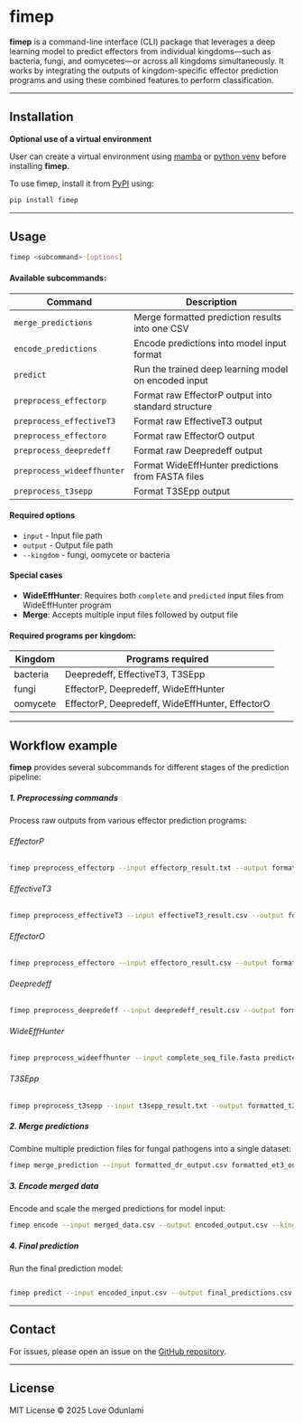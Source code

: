 fimep
================

**fimep** is a command-line interface (CLI) package that leverages a
deep learning model to predict effectors from individual kingdoms—such
as bacteria, fungi, and oomycetes—or across all kingdoms simultaneously.
It works by integrating the outputs of kingdom-specific effector
prediction programs and using these combined features to perform
classification.

------------------------------------------------------------------------

## Installation

**Optional use of a virtual environment**

User can create a virtual environment using
[mamba](https://mamba.readthedocs.io/en/latest/user_guide/mamba.html) or
[python venv](https://docs.python.org/3/library/venv.html) before
installing **fimep**.

To use fimep, install it from [PyPI](https://pypi.org/) using:

``` bash
pip install fimep
```

------------------------------------------------------------------------

## Usage

``` bash
fimep <subcommand> [options]
```

#### Available subcommands:

| Command | Description |
|----|----|
| `merge_predictions` | Merge formatted prediction results into one CSV |
| `encode_predictions` | Encode predictions into model input format |
| `predict` | Run the trained deep learning model on encoded input |
| `preprocess_effectorp` | Format raw EffectorP output into standard structure |
| `preprocess_effectiveT3` | Format raw EffectiveT3 output |
| `preprocess_effectoro` | Format raw EffectorO output |
| `preprocess_deepredeff` | Format raw Deepredeff output |
| `preprocess_wideeffhunter` | Format WideEffHunter predictions from FASTA files |
| `preprocess_t3sepp` | Format T3SEpp output |

#### Required options

- `input` - Input file path
- `output` - Output file path
- `--kingdom` - fungi, oomycete or bacteria

#### Special cases

- **WideEffHunter**: Requires both `complete` and `predicted` input
  files from WideEffHunter program
- **Merge**: Accepts multiple input files followed by output file

#### Required programs per kingdom:

| Kingdom  | Programs required                               |
|----------|-------------------------------------------------|
| bacteria | Deepredeff, EffectiveT3, T3SEpp                 |
| fungi    | EffectorP, Deepredeff, WideEffHunter            |
| oomycete | EffectorP, Deepredeff, WideEffHunter, EffectorO |

------------------------------------------------------------------------

## Workflow example

**fimep** provides several subcommands for different stages of the
prediction pipeline:

##### 1. Preprocessing commands

Process raw outputs from various effector prediction programs:

###### EffectorP

``` bash
fimep preprocess_effectorp --input effectorp_result.txt --output formatted_ep_output.csv --kingdom fungi
```

###### EffectiveT3

``` bash
fimep preprocess_effectiveT3 --input effectiveT3_result.csv --output formatted_et3_output.csv --kingdom bacteria
```

###### EffectorO

``` bash
fimep preprocess_effectoro --input effectoro_result.csv --output formatted_eo_output.csv --kingdom oomycete
```

###### Deepredeff

``` bash
fimep preprocess_deepredeff --input deepredeff_result.csv --output formatted_dr_output.csv --kingdom fungi
```

###### WideEffHunter

``` bash
fimep preprocess_wideeffhunter --input complete_seq_file.fasta predicted_wideeffhunter_output.fasta --output formatted_we_output.csv --kingdom oomycete
```

###### T3SEpp

``` bash
fimep preprocess_t3sepp --input t3sepp_result.txt --output formatted_t3p_output.csv --kingdom bacteria
```

##### 2. Merge predictions

Combine multiple prediction files for fungal pathogens into a single
dataset:

``` bash
fimep merge_prediction --input formatted_dr_output.csv formatted_et3_output.csv formatted_t3p_output.csv --output merged_data.csv
```

##### 3. Encode merged data

Encode and scale the merged predictions for model input:

``` bash
fimep encode --input merged_data.csv --output encoded_output.csv --kingdom fungi
```

##### 4. Final prediction

Run the final prediction model:

``` bash

fimep predict --input encoded_input.csv --output final_predictions.csv
```

------------------------------------------------------------------------

## Contact

For issues, please open an issue on the [GitHub
repository](https://github.com/LoveBio/fimep/issues).

------------------------------------------------------------------------

## License

MIT License © 2025 Love Odunlami
